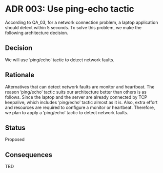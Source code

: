 # ADR 003: Use ping-echo tactic  
According to QA_03, for a network connection problem, a laptop application should detect within 5 seconds. 
To solve this problem, we make the following architecture decision.

## Decision
We will use ‘ping/echo’ tactic to detect network faults.

## Rationale
Alternatives that can detect network faults are monitor and heartbeat. The reason ‘ping/echo’ tactic suits our architecture better than others is as follows. 
Since the laptop and the server are already connected by TCP keepalive, which includes ‘ping/echo’ tactic almost as it is. Also, extra effort and resources 
are required to configure a monitor or heartbeat. Therefore, we plan to apply a ‘ping/echo’ tactic to detect network faults.
	
## Status
Proposed

## Consequences
TBD
